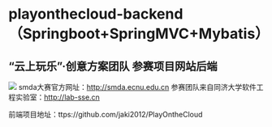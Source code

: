 # playonthecloud-backend（Springboot+SpringMVC+Mybatis）

## “云上玩乐”·创意方案团队 参赛项目网站后端
![](http://p1.bqimg.com/567571/54fe908dfc308ed9.png)
smda大赛官方网址：http://smda.ecnu.edu.cn
参赛团队来自同济大学软件工程实验室：http://lab-sse.cn

前端项目地址：ttps://github.com/jaki2012/PlayOntheCloud
